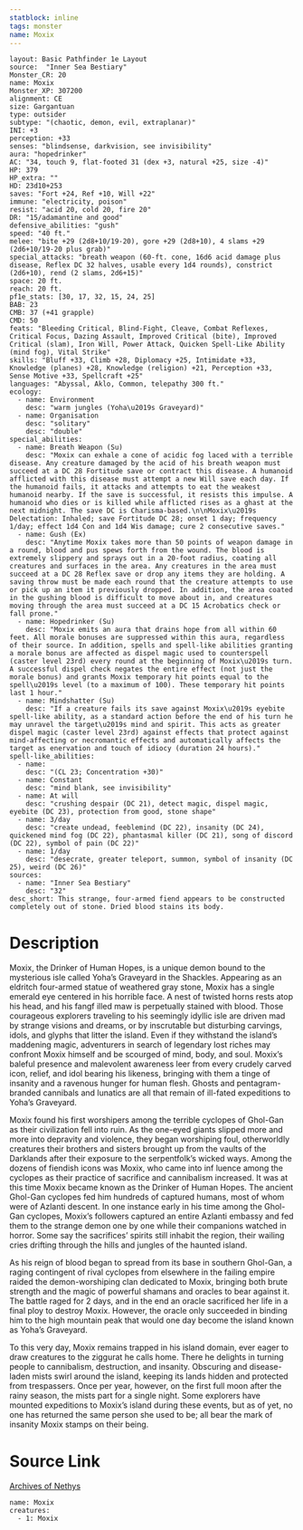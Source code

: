 ```yaml
---
statblock: inline
tags: monster
name: Moxix
---
```

```statblock
layout: Basic Pathfinder 1e Layout
source:  "Inner Sea Bestiary"
Monster_CR: 20
name: Moxix
Monster_XP: 307200
alignment: CE
size: Gargantuan
type: outsider
subtype: "(chaotic, demon, evil, extraplanar)"
INI: +3
perception: +33
senses: "blindsense, darkvision, see invisibility"
aura: "hopedrinker"
AC: "34, touch 9, flat-footed 31 (dex +3, natural +25, size -4)"
HP: 379
HP_extra: ""
HD: 23d10+253
saves: "Fort +24, Ref +10, Will +22"
immune: "electricity, poison"
resist: "acid 20, cold 20, fire 20"
DR: "15/adamantine and good"
defensive_abilities: "gush"
speed: "40 ft."
melee: "bite +29 (2d8+10/19-20), gore +29 (2d8+10), 4 slams +29 (2d6+10/19-20 plus grab)"
special_attacks: "breath weapon (60-ft. cone, 16d6 acid damage plus disease, Reflex DC 32 halves, usable every 1d4 rounds), constrict (2d6+10), rend (2 slams, 2d6+15)"
space: 20 ft.
reach: 20 ft.
pf1e_stats: [30, 17, 32, 15, 24, 25]
BAB: 23
CMB: 37 (+41 grapple)
CMD: 50
feats: "Bleeding Critical, Blind-Fight, Cleave, Combat Reflexes, Critical Focus, Dazing Assault, Improved Critical (bite), Improved Critical (slam), Iron Will, Power Attack, Quicken Spell-Like Ability (mind fog), Vital Strike"
skills: "Bluff +33, Climb +28, Diplomacy +25, Intimidate +33, Knowledge (planes) +28, Knowledge (religion) +21, Perception +33, Sense Motive +33, Spellcraft +25"
languages: "Abyssal, Aklo, Common, telepathy 300 ft."
ecology:
  - name: Environment
    desc: "warm jungles (Yoha\u2019s Graveyard)"
  - name: Organisation
    desc: "solitary"
    desc: "double"
special_abilities:
  - name: Breath Weapon (Su)
    desc: "Moxix can exhale a cone of acidic fog laced with a terrible disease. Any creature damaged by the acid of his breath weapon must succeed at a DC 28 Fortitude save or contract this disease. A humanoid afflicted with this disease must attempt a new Will save each day. If the humanoid fails, it attacks and attempts to eat the weakest humanoid nearby. If the save is successful, it resists this impulse. A humanoid who dies or is killed while afflicted rises as a ghast at the next midnight. The save DC is Charisma-based.\n\nMoxix\u2019s Delectation: Inhaled; save Fortitude DC 28; onset 1 day; frequency 1/day; effect 1d4 Con and 1d4 Wis damage; cure 2 consecutive saves."
  - name: Gush (Ex)
    desc: "Anytime Moxix takes more than 50 points of weapon damage in a round, blood and pus spews forth from the wound. The blood is extremely slippery and sprays out in a 20-foot radius, coating all creatures and surfaces in the area. Any creatures in the area must succeed at a DC 28 Reflex save or drop any items they are holding. A saving throw must be made each round that the creature attempts to use or pick up an item it previously dropped. In addition, the area coated in the gushing blood is difficult to move about in, and creatures moving through the area must succeed at a DC 15 Acrobatics check or fall prone."
  - name: Hopedrinker (Su)
    desc: "Moxix emits an aura that drains hope from all within 60 feet. All morale bonuses are suppressed within this aura, regardless of their source. In addition, spells and spell-like abilities granting a morale bonus are affected as dispel magic used to counterspell (caster level 23rd) every round at the beginning of Moxix\u2019s turn. A successful dispel check negates the entire effect (not just the morale bonus) and grants Moxix temporary hit points equal to the spell\u2019s level (to a maximum of 100). These temporary hit points last 1 hour."
  - name: Mindshatter (Su)
    desc: "If a creature fails its save against Moxix\u2019s eyebite spell-like ability, as a standard action before the end of his turn he may unravel the target\u2019s mind and spirit. This acts as greater dispel magic (caster level 23rd) against effects that protect against mind-affecting or necromantic effects and automatically affects the target as enervation and touch of idiocy (duration 24 hours)."
spell-like_abilities:
  - name:
    desc: "(CL 23; Concentration +30)"
  - name: Constant
    desc: "mind blank, see invisibility"
  - name: At will
    desc: "crushing despair (DC 21), detect magic, dispel magic, eyebite (DC 23), protection from good, stone shape"
  - name: 3/day
    desc: "create undead, feeblemind (DC 22), insanity (DC 24), quickened mind fog (DC 22), phantasmal killer (DC 21), song of discord (DC 22), symbol of pain (DC 22)"
  - name: 1/day
    desc: "desecrate, greater teleport, summon, symbol of insanity (DC 25), weird (DC 26)"
sources:
  - name: "Inner Sea Bestiary"
    desc: "32"
desc_short: This strange, four-armed fiend appears to be constructed completely out of stone. Dried blood stains its body.
```
# Description
Moxix, the Drinker of Human Hopes, is a unique demon bound to the mysterious isle called Yoha’s Graveyard in the Shackles. Appearing as an eldritch four-armed statue of weathered gray stone, Moxix has a single emerald eye centered in his horrible face. A nest of twisted horns rests atop his head, and his fangf illed maw is perpetually stained with blood. Those courageous explorers traveling to his seemingly idyllic isle are driven mad by strange visions and dreams, or by inscrutable but disturbing carvings, idols, and glyphs that litter the island. Even if they withstand the island’s maddening magic, adventurers in search of legendary lost riches may confront Moxix himself and be scourged of mind, body, and soul. Moxix’s baleful presence and malevolent awareness leer from every crudely carved icon, relief, and idol bearing his likeness, bringing with them a tinge of insanity and a ravenous hunger for human flesh. Ghosts and pentagram-branded cannibals and lunatics are all that remain of ill-fated expeditions to Yoha’s Graveyard. 

Moxix found his first worshipers among the terrible cyclopes of Ghol-Gan as their civilization fell into ruin. As the one-eyed giants slipped more and more into depravity and violence, they began worshiping foul, otherworldly creatures their brothers and sisters brought up from the vaults of the Darklands after their exposure to the serpentfolk’s wicked ways. Among the dozens of fiendish icons was Moxix, who came into inf luence among the cyclopes as their practice of sacrifice and cannibalism increased. It was at this time Moxix became known as the Drinker of Human Hopes. The ancient Ghol-Gan cyclopes fed him hundreds of captured humans, most of whom were of Azlanti descent. In one instance early in his time among the Ghol-Gan cyclopes, Moxix’s followers captured an entire Azlanti embassy and fed them to the strange demon one by one while their companions watched in horror. Some say the sacrifices’ spirits still inhabit the region, their wailing cries drifting through the hills and jungles of the haunted island.

As his reign of blood began to spread from its base in southern Ghol-Gan, a raging contingent of rival cyclopes from elsewhere in the failing empire raided the demon-worshiping clan dedicated to Moxix, bringing both brute strength and the magic of powerful shamans and oracles to bear against it. The battle raged for 2 days, and in the end an oracle sacrificed her life in a final ploy to destroy Moxix. However, the oracle only succeeded in binding him to the high mountain peak that would one day become the island known as Yoha’s Graveyard.

To this very day, Moxix remains trapped in his island domain, ever eager to draw creatures to the ziggurat he calls home. There he delights in turning people to cannibalism, destruction, and insanity. Obscuring and disease-laden mists swirl around the island, keeping its lands hidden and protected from trespassers. Once per year, however, on the first full moon after the rainy season, the mists part for a single night. Some explorers have mounted expeditions to Moxix’s island during these events, but as of yet, no one has returned the same person she used to be; all bear the mark of insanity Moxix stamps on their being.
# Source Link
[Archives of Nethys](https://aonprd.com/MonsterDisplay.aspx?ItemName=Moxix)
```encounter-table
name: Moxix
creatures:
  - 1: Moxix
```
